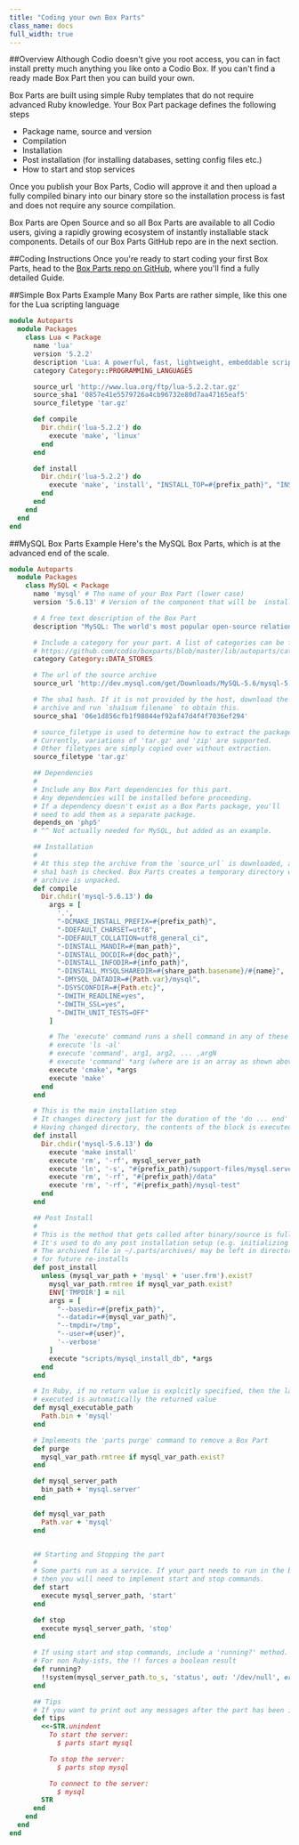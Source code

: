```yaml
---
title: "Coding your own Box Parts"
class_name: docs
full_width: true
---
```


##Overview
Although Codio doesn't give you root access, you can in fact install pretty much anything you like onto a Codio Box. If you can't find a ready made Box Part then you can build your own. 

Box Parts are built using simple Ruby templates that do not require advanced Ruby knowledge. Your Box Part package defines the following steps

- Package name, source and version
- Compilation
- Installation
- Post installation (for installing databases, setting config files etc.)
- How to start and stop services

Once you publish your Box Parts, Codio will approve it and then upload a fully compiled binary into our binary store so the installation process is fast and does not require any source compilation.

Box Parts are Open Source and so all Box Parts are available to all Codio users, giving a rapidly growing ecosystem of instantly installable stack components. Details of our Box Parts GitHub repo are in the next section.

##Coding Instructions
Once you're ready to start coding your first Box Parts, head to the [Box Parts repo on GitHub](https://github.com/codio/boxparts), where you'll find a fully detailed Guide.

##Simple Box Parts Example
Many Box Parts are rather simple, like this one for the Lua scripting language

```ruby
module Autoparts
  module Packages
    class Lua < Package
      name 'lua'
      version '5.2.2'
      description 'Lua: A powerful, fast, lightweight, embeddable scripting language'
      category Category::PROGRAMMING_LANGUAGES

      source_url 'http://www.lua.org/ftp/lua-5.2.2.tar.gz'
      source_sha1 '0857e41e5579726a4cb96732e80d7aa47165eaf5'
      source_filetype 'tar.gz'

      def compile
        Dir.chdir('lua-5.2.2') do
          execute 'make', 'linux'
        end
      end

      def install
        Dir.chdir('lua-5.2.2') do
          execute 'make', 'install', "INSTALL_TOP=#{prefix_path}", "INSTALL_MAN=#{man_path}/man1"
        end
      end
    end
  end
end
```

##MySQL Box Parts Example
Here's the MySQL Box Parts, which is at the advanced end of the scale.

```ruby
module Autoparts
  module Packages
    class MySQL < Package
      name 'mysql' # The name of your Box Part (lower case)
      version '5.6.13' # Version of the component that will be  installed.

      # A free text description of the Box Part
      description "MySQL: The world's most popular open-source relational database"

      # Include a category for your part. A list of categories can be found at
	  # https://github.com/codio/boxparts/blob/master/lib/autoparts/category.rb
      category Category::DATA_STORES

      # The url of the source archive
      source_url 'http://dev.mysql.com/get/Downloads/MySQL-5.6/mysql-5.6.13.tar.gz'

      # The sha1 hash. If it is not provided by the host, download the
      # archive and run `sha1sum filename` to obtain this.
      source_sha1 '06e1d856cfb1f98844ef92af47d4f4f7036ef294'

      # source_filetype is used to determine how to extract the package.
      # Currently, variations of 'tar.gz' and 'zip' are supported. 
      # Other filetypes are simply copied over without extraction.
      source_filetype 'tar.gz'

      ## Dependencies
      #
      # Include any Box Part dependencies for this part.
      # Any dependencies will be installed before proceeding.
      # If a dependency doesn't exist as a Box Parts package, you'll
      # need to add them as a separate package.
      depends_on 'php5' 
      # ^^ Not actually needed for MySQL, but added as an example.

      ## Installation
      #
      # At this step the archive from the `source_url` is downloaded, and the
      # sha1 hash is checked. Box Parts creates a temporary directory where the
      # archive is unpacked.
      def compile
        Dir.chdir('mysql-5.6.13') do
          args = [
            '.',
            "-DCMAKE_INSTALL_PREFIX=#{prefix_path}",
            "-DDEFAULT_CHARSET=utf8",
            "-DDEFAULT_COLLATION=utf8_general_ci",
            "-DINSTALL_MANDIR=#{man_path}",
            "-DINSTALL_DOCDIR=#{doc_path}",
            "-DINSTALL_INFODIR=#{info_path}",
            "-DINSTALL_MYSQLSHAREDIR=#{share_path.basename}/#{name}",
            "-DMYSQL_DATADIR=#{Path.var}/mysql",
            "-DSYSCONFDIR=#{Path.etc}",
            "-DWITH_READLINE=yes",
            "-DWITH_SSL=yes",
            "-DWITH_UNIT_TESTS=OFF"
          ]

          # The 'execute' command runs a shell command in any of these ways
          # execute 'ls -al'
          # execute 'command', arg1, arg2, ... ,argN
          # execute 'command' *arg (where are is an array as shown above)
          execute 'cmake', *args
          execute 'make'
        end
      end

      # This is the main installation step
      # It changes directory just for the duration of the 'do ... end' block
      # Having changed directory, the contents of the block is executed
      def install
        Dir.chdir('mysql-5.6.13') do
          execute 'make install'
          execute 'rm', '-rf', mysql_server_path
          execute 'ln', '-s', "#{prefix_path}/support-files/mysql.server", "#{bin_path}/"
          execute 'rm', '-rf', "#{prefix_path}/data"
          execute 'rm', '-rf', "#{prefix_path}/mysql-test"
        end
      end

      ## Post Install
      #
      # This is the method that gets called after binary/source is fully installed
      # It's used to do any post installation setup (e.g. initializing a default db)
      # The archived file in ~/.parts/archives/ may be left in directory 
      # for future re-installs
      def post_install
        unless (mysql_var_path + 'mysql' + 'user.frm').exist?
          mysql_var_path.rmtree if mysql_var_path.exist?
          ENV['TMPDIR'] = nil
          args = [
            "--basedir=#{prefix_path}",
            "--datadir=#{mysql_var_path}",
            "--tmpdir=/tmp",
            "--user=#{user}",
            '--verbose'
          ]
          execute "scripts/mysql_install_db", *args
        end
      end

      # In Ruby, if no return value is explcitly specified, then the last line
      # executed is automatically the returned value
      def mysql_executable_path
        Path.bin + 'mysql'
      end

      # Implements the 'parts purge' command to remove a Box Part
      def purge
        mysql_var_path.rmtree if mysql_var_path.exist?
      end

      def mysql_server_path
        bin_path + 'mysql.server'
      end

      def mysql_var_path
        Path.var + 'mysql'
      end


      ## Starting and Stopping the part
      #
      # Some parts run as a service. If your part needs to run in the background
      # then you will need to implement start and stop commands.
      def start
        execute mysql_server_path, 'start'
      end

      def stop
        execute mysql_server_path, 'stop'
      end

      # If using start and stop commands, include a 'running?' method.
      # For non Ruby-ists, the !! forces a boolean result
      def running?
        !!system(mysql_server_path.to_s, 'status', out: '/dev/null', err: '/dev/null')
      end

      ## Tips
      # If you want to print out any messages after the part has been installed
      def tips
        <<-STR.unindent
          To start the server:
            $ parts start mysql

          To stop the server:
            $ parts stop mysql

          To connect to the server:
            $ mysql
        STR
      end
    end
  end
end
```
